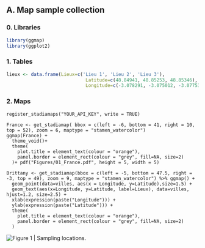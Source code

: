 ## A. Map sample collection

### 0. Libraries
```r include=FALSE
library(ggmap)
library(ggplot2)
```

### 1. Tables
```r
lieux <- data.frame(Lieux=c('Lieu 1', 'Lieu 2', 'Lieu 3'),
                             Latitude=c(48.84941, 48.85253, 48.85346),
                             Longitude=c(-3.078291, -3.075012, -3.077533))
```

### 2. Maps
```{r}
register_stadiamaps("YOUR_API_KEY", write = TRUE)

France <- get_stadiamap( bbox = c(left = -6, bottom = 41, right = 10, top = 52), zoom = 6, maptype = "stamen_watercolor")
ggmap(France) + 
  theme_void()+
  theme(
    plot.title = element_text(colour = "orange"), 
    panel.border = element_rect(colour = "grey", fill=NA, size=2)
  )+ pdf("Figures/01_France.pdf", height = 5, width = 5)

Brittany <- get_stadiamap(bbox = c(left = -5, bottom = 47.5, right = -3, top = 49), zoom = 9, maptype = "stamen_watercolor") %>% ggmap() + 
  geom_point(data=villes, aes(x = Longitude, y=Latitude),size=1.5) +
  geom_text(aes(x=Longitude, y=Latitude, label=Lieux), data=villes, hjust=1.2, size=2.5) +
  xlab(expression(paste("Longitude"))) +
  ylab(expression(paste("Latitude"))) +
  theme(
    plot.title = element_text(colour = "orange"), 
    panel.border = element_rect(colour = "grey", fill=NA, size=2)
  )
```

![Figure 1 | Sampling locations.](https://github.com/rssco/Illumina_ONT_comparisons/blob/main/01_Figures/01_Sampling_map.png)<!-- -->
